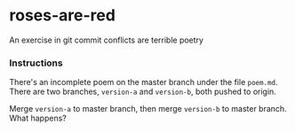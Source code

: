 # roses-are-red

An exercise in git commit conflicts are terrible poetry

### Instructions

There's an incomplete poem on the master branch under the file `poem.md`. There are two branches, `version-a` and `version-b`, both pushed to origin.

Merge `version-a` to master branch, then merge `version-b` to master branch. What happens?

